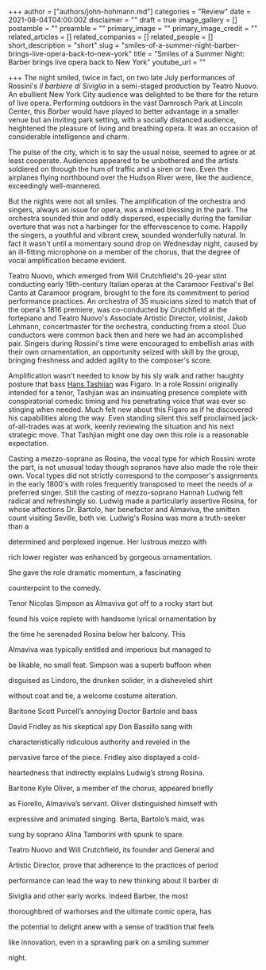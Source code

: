 +++
author = ["authors/john-hohmann.md"]
categories = "Review"
date = 2021-08-04T04:00:00Z
disclaimer = ""
draft = true
image_gallery = []
postamble = ""
preamble = ""
primary_image = ""
primary_image_credit = ""
related_articles = []
related_companies = []
related_people = []
short_description = "short"
slug = "smiles-of-a-summer-night-barber-brings-live-opera-back-to-new-york"
title = "Smiles of a Summer Night: Barber brings live opera back to New York"
youtube_url = ""

+++
The night smiled, twice in fact, on two late July performances of Rossini's _Il barbiere di Siviglia_ in a semi-staged production by Teatro Nuovo. An ebullient New York City audience was delighted to be there for the return of live opera. Performing outdoors in the vast Damrosch Park at Lincoln Center, this _Barber_ would have played to better advantage in a smaller venue but an inviting park setting, with a socially distanced audience, heightened the pleasure of living and breathing opera. It was an occasion of considerable intelligence and charm.

The pulse of the city, which is to say the usual noise, seemed to agree or at least cooperate. Audiences appeared to be unbothered and the artists soldiered on through the hum of traffic and a siren or two. Even the airplanes flying northbound over the Hudson River were, like the audience, exceedingly well-mannered.

But the nights were not all smiles. The amplification of the orchestra and singers, always an issue for opera, was a mixed blessing in the park. The orchestra sounded thin and oddly dispersed, especially during the familiar overture that was not a harbinger for the effervescence to come. Happily the singers, a youthful and vibrant crew, sounded wonderfully natural. In fact it wasn't until a momentary sound drop on Wednesday night, caused by an ill-fitting microphone on a member of the chorus, that the degree of vocal amplification became evident.

Teatro Nuovo, which emerged from Will Crutchfield's 20-year stint conducting early 19th-century Italian operas at the Caramoor Festival's Bel Canto at Caramoor program, brought to the fore its commitment to period performance practices. An orchestra of 35 musicians sized to match that of the opera's 1816 premiere, was co-conducted by Crutchfield at the fortepiano and Teatro Nuovo's Associate Artistic Director, violinist, Jakob Lehmann, concertmaster for the orchestra, conducting from a stool. Duo conductors were common back then and here we had an accomplished pair. Singers during Rossini's time were encouraged to embellish arias with their own ornamentation, an opportunity seized with skill by the group, bringing freshness and added agility to the composer's score.

Amplification wasn't needed to know by his sly walk and rather haughty posture that bass [Hans Tashjian](/scene/people/hans-tashjian/) was Figaro. In a role Rossini originally intended for a tenor, Tashjian was an insinuating presence complete with conspiratorial comedic timing and his penetrating voice that was ever so stinging when needed. Much felt new about this Figaro as if he discovered his capabilities along the way. Even standing silent this self proclaimed jack-of-all-trades was at work, keenly reviewing the situation and his next strategic move. That Tashjian might one day own this role is a reasonable expectation.

Casting a mezzo-soprano as Rosina, the vocal type for which Rossini wrote the part, is not unusual today though sopranos have also made the role their own. Vocal types did not strictly correspond to the composer's assignments in the early 1800's with roles frequently transposed to meet the needs of a preferred singer. Still the casting of mezzo-soprano Hannah Ludwig felt radical and refreshingly so. Ludwig made a particularly assertive Rosina, for whose affections Dr. Bartolo, her benefactor and Almaviva, the smitten count visiting Seville, both vie. Ludwig's Rosina was more a truth-seeker than a

determined and perplexed ingenue. Her lustrous mezzo with

rich lower register was enhanced by gorgeous ornamentation.

She gave the role dramatic momentum, a fascinating

counterpoint to the comedy.

Tenor Nicolas Simpson as Almaviva got off to a rocky start but

found his voice replete with handsome lyrical ornamentation by

the time he serenaded Rosina below her balcony. This

Almaviva was typically entitled and imperious but managed to

be likable, no small feat. Simpson was a superb buffoon when

disguised as Lindoro, the drunken solider, in a disheveled shirt

without coat and tie, a welcome costume alteration.

Baritone Scott Purcell’s annoying Doctor Bartolo and bass

David Fridley as his skeptical spy Don Bassillo sang with

characteristically ridiculous authority and reveled in the

pervasive farce of the piece. Fridley also displayed a cold-

heartedness that indirectly explains Ludwig’s strong Rosina.

Baritone Kyle Oliver, a member of the chorus, appeared briefly

as Fiorello, Almaviva’s servant. Oliver distinguished himself with

expressive and animated singing. Berta, Bartolo’s maid, was

sung by soprano Alina Tamborini with spunk to spare.

Teatro Nuovo and Will Crutchfield, its founder and General and

Artistic Director, prove that adherence to the practices of period

performance can lead the way to new thinking about Il barber di

Siviglia and other early works. Indeed Barber, the most

thoroughbred of warhorses and the ultimate comic opera, has

the potential to delight anew with a sense of tradition that feels

like innovation, even in a sprawling park on a smiling summer

night.